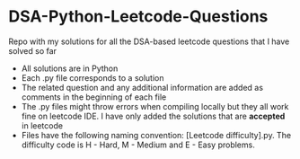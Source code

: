 # DSA-Python-Leetcode-Questions
Repo with my solutions for all the DSA-based leetcode questions that I have solved so far

- All solutions are in Python
- Each .py file corresponds to a solution
- The related question and any additional information are added as comments in the beginning of each file
- The .py files might throw errors when compiling locally but they all work fine on leetcode IDE. I have only added the solutions that are **accepted** in leetcode
- Files have the following naming convention: \[Leetcode difficulty]<space><Leetcode problem title>.py. The difficulty code is H - Hard, M - Medium and E - Easy problems.
